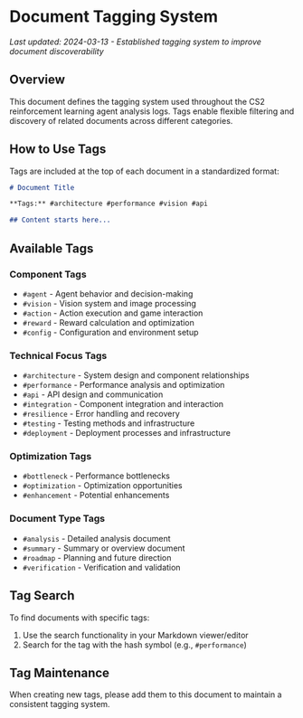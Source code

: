 # Document Tagging System

*Last updated: 2024-03-13 - Established tagging system to improve document discoverability*

## Overview
This document defines the tagging system used throughout the CS2 reinforcement learning agent analysis logs. Tags enable flexible filtering and discovery of related documents across different categories.

## How to Use Tags
Tags are included at the top of each document in a standardized format:

```markdown
# Document Title

**Tags:** #architecture #performance #vision #api

## Content starts here...
```

## Available Tags

### Component Tags
- `#agent` - Agent behavior and decision-making
- `#vision` - Vision system and image processing
- `#action` - Action execution and game interaction
- `#reward` - Reward calculation and optimization
- `#config` - Configuration and environment setup

### Technical Focus Tags
- `#architecture` - System design and component relationships
- `#performance` - Performance analysis and optimization
- `#api` - API design and communication
- `#integration` - Component integration and interaction
- `#resilience` - Error handling and recovery
- `#testing` - Testing methods and infrastructure
- `#deployment` - Deployment processes and infrastructure

### Optimization Tags
- `#bottleneck` - Performance bottlenecks
- `#optimization` - Optimization opportunities
- `#enhancement` - Potential enhancements

### Document Type Tags
- `#analysis` - Detailed analysis document
- `#summary` - Summary or overview document
- `#roadmap` - Planning and future direction
- `#verification` - Verification and validation

## Tag Search
To find documents with specific tags:
1. Use the search functionality in your Markdown viewer/editor
2. Search for the tag with the hash symbol (e.g., `#performance`)

## Tag Maintenance
When creating new tags, please add them to this document to maintain a consistent tagging system. 